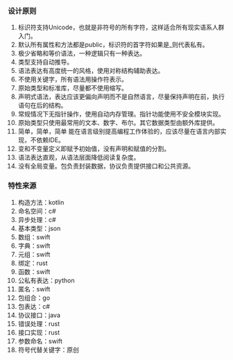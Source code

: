 ### 设计原则
1. 标识符支持Unicode，也就是非符号的所有字符，这样适合所有现实语系人群入门。
1. 默认所有属性和方法都是public，标识符的首字符如果是_则代表私有。
1. 极少省略和等价语法，一种逻辑只有一种表达。
1. 类型支持自动推导。
1. 语法表达有高度统一的风格，使用对称结构辅助表达。
1. 不使用关键字，所有语法用操作符表示。
1. 原始类型和标准库，尽量都不使用缩写。
1. 声明式语法，表达应该更偏向声明而不是自然语言，尽量保持声明在前，执行语句在后的结构。
1. 常规情况下无指针操作，使用自动内存管理。指针功能使用不安全模块实现。
1. 原始类型只使用最常用的文本、数字、布尔。其它数据类型由额外库提供。
1. 简单，简单，简单
能在语言级别提高编程工作体验的，应该尽量在语言内部实现，不依赖IDE。
1. 变和不变量定义即赋予初始值，没有声明和赋值的分割。
1. 语法表达直观，从语法层面降低阅读复杂度。
1. 没有全局变量。包负责封装数据，协议负责提供接口和公共资源。


### 特性来源
1. 构造方法：kotlin
1. 命名空间：c#
1. 异步处理：c#
1. 基本类型：json
1. 数组：swift
1. 字典：swift
1. 元组：swift
1. 绑定：rust
1. 函数：swift
1. 公私有表达：python
1. 匿名：swift
1. 包组合：go
1. 包表达：c#
1. 协议接口：java
1. 错误处理：rust
1. 接口实现：rust
1. 参数命名：swift
1. 符号代替关键字：原创